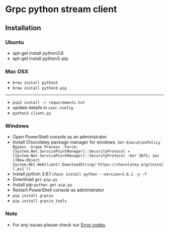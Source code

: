 # Grpc python stream client

## Installation

### Ubuntu
- apt-get install python3.6
- apt-get install python3-pip

### Mac OSX
- `brew install python3`
- `brew install python3-pip`

___
- `pip3 install -r requirements.txt`
- update details in `user.config`
- `python3 client.py`

### Windows
- Open PowerShell console as an administrator
- Install Chocolatey package manager for windows.
		`Set-ExecutionPolicy Bypass -Scope Process -Force; [System.Net.ServicePointManager]::SecurityProtocol = [System.Net.ServicePointManager]::SecurityProtocol -bor 3072; iex ((New-Object System.Net.WebClient).DownloadString('https://chocolatey.org/install.ps1'))`
- Install python 3.6.1
		`choco install python --version=3.6.1 -y -f`
- Download `get-pip.py` 
- Install pip
		`python get-pip.py`
- Restart PowerShell console as administrator
- `pip install grpcio`
- `pip install grpcio_tools`

### Note
* For any issues please check our [Error codes](https://github.com/gnani-ai/API-service).

